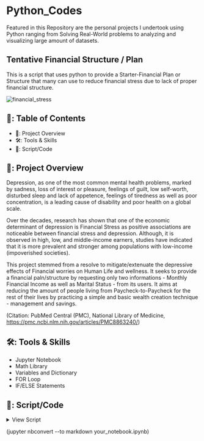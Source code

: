 # Python_Codes
Featured in this Repository are the personal projects I undertook using Python ranging from Solving Real-World problems to analyzing and visualizing large amount of datasets. 


## Tentative Financial Structure / Plan
This is a script that uses python to provide a Starter-Financial Plan or Structure that many can use to reduce financial stress due to lack of proper financial structure.


![financial_stress](https://spivacklaw.com/wp-content/uploads/2017/09/feeling-financial-stress.jpg?fit=scale)


## 📙: Table of Contents
- 📰: Project Overview
- 🛠️: Tools & Skills
- 📖: Script/Code

## 📰: Project Overview
Depression, as one of the most common mental health problems, marked by sadness, loss of interest or pleasure, feelings of guilt, low self-worth, disturbed sleep and lack of appetence, feelings of tiredness as well as poor concentration, is a leading cause of disability and poor health on a global scale. 

Over the decades, research has shown that one of the economic determinant of depression is Financial Stress as positive associations are noticeable between financial stress and depression. Although, it is observed in high, low, and middle-income earners, studies have indicated that it is more prevalent and stronger among populations with low-income (impoverished societies).

This project stemmed from a resolve to mitigate/extenuate the depressive effects of Financial worries on Human Life and wellness. It seeks to provide a financial paln/structure by requesting only two informations  - Monthly Financial Income as well as Marital Status - from its users. It aims at reducing the amount of people living from Paycheck-to-Paycheck for the rest of their lives by practicing a simple and basic wealth creation technique - management and savings.

(Citation: PubMed Central (PMC), National Library of Medicine, https://pmc.ncbi.nlm.nih.gov/articles/PMC8863240/)


## 🛠️: Tools & Skills
- Jupyter Notebook
- Math Library
- Variables and Dictionary
- FOR Loop
- IF/ELSE Statements

## 📖: Script/Code
<details><summary>View Script</summary>
<p>
  
```bash

import math
salary = int(input('How much do you earn monthly? E.g - 200000, 500000, 1000000, 2000000\n Do not add commas'))
status = input('What\'s your marital status? E.g - single, married')

Salary_plan_D = [{'category':'Tithe', 'value':(10/100 * salary)}, #===Tithe is for God bro
               {'category':'Savings', 'value':(50/100 * salary)}, #=== Savings is 50%
               {'category':'Survival', 'value':(15/100 * salary)}, #=== Survival is 10%
               {'category':'Fittings', 'value': (15/100 * salary)}, #=== Fittings is for equipping your body and home
               # After a while, this fittings can be saved as an EMERGENCY FUND
               {'category':'Charity/Lifestyle', 'value':(10/100 * salary)} #=== Lifestyle is for flex and can be added to survival
               ] #=== This is the plan for Two(2) million naira and above salary earners

Salary_plan_C1 = [{'category':'Tithe', 'value':(10/100 * salary)}, 
               {'category':'Savings', 'value':(50/100 * salary)}, 
               {'category':'Survival', 'value':(25/100 * salary)}, 
               {'category':'Others', 'value': (10/100 * salary)}, 
               {'category':'Charity/Lifestyle', 'value':(5/100 * salary)}
               ] #=== This is the plan for One(1) million naira and above salary earners who are single

Salary_plan_C2 = [{'category':'Tithe', 'value':(10/100 * salary)}, 
               {'category':'Savings', 'value':(50/100 * salary)}, 
               {'category':'Survival', 'value':(30/100 * salary)}, 
               {'category':'Others', 'value': (5/100 * salary)}, 
               {'category':'Charity/Lifestyle', 'value':(5/100 * salary)}
               ] #=== This is the plan for One(1) million naira and above salary earners who are married

Salary_plan_B1 = [{'category':'Tithe', 'value':(10/100 * salary)}, 
               {'category':'Savings', 'value':(50/100 * salary)}, 
               {'category':'Survival', 'value':(30/100 * salary)}, 
               {'category':'Others', 'value': (5/100 * salary)}, 
               {'category':'Charity/Lifestyle', 'value':(5/100 * salary)}
               ] #=== This is the plan for five hundred thousand (500k) naira and above salary earners that are single

Salary_plan_B2 = [{'category':'Tithe', 'value':(10/100 * salary)}, 
               {'category':'Savings', 'value':(50/100 * salary)}, 
               {'category':'Survival', 'value':(40/100 * salary)}
               ] #=== This is the plan for five hundred thousand (500k) naira and above salary earners that are married

Salary_plan_A = [{'category':'Tithe', 'value':(10/100 * salary)}, 
               {'category':'Savings', 'value':(30/100 * salary)}, 
               {'category':'Survival', 'value':(60/100 * salary)}
               ] #=== This is the plan for persons that earn below five hundred thousand (500k) naira
     

if(status == 'single'):
    if(salary >= 2000000):
        for s in Salary_plan_D:
            if(s['value'] > 0):
                print(f'{s['category']} is {math.floor(s['value'])}')

    elif(salary >= 1000000):
        for s in Salary_plan_C1:
            if(s['value'] > 0):
                print(f'{s['category']} is {math.floor(s['value'])}')
            
    elif(salary >= 500000):
        for s in Salary_plan_B1:
            if(s['value'] > 0):
                print(f'{s['category']} is {math.floor(s['value'])}')
                        
    elif(salary <= 499999):
        for s in Salary_plan_A:
            if(s['value'] > 0):
                print(f'{s['category']} is {math.floor(s['value'])}')

elif(status == 'married'):
    if(salary >= 2000000):
        for s in Salary_plan_D:
            if(s['value'] > 0):
                print(f'{s['category']} is {math.floor(s['value'])}')
            
    elif(salary >= 1000000):
        for s in Salary_plan_C2:
            if(s['value'] > 0):
                print(f'{s['category']} is {math.floor(s['value'])}')
            
    elif(salary >= 500000):
        for s in Salary_plan_B1:
            if(s['value'] > 0):
                print(f'{s['category']} is {math.floor(s['value'])}')
                        
    elif(salary <= 499999):
        for s in Salary_plan_A:
            if(s['value'] > 0):
                print(f'{s['category']} is {math.floor(s['value'])}')

else:
    pass
```
  
</p>
</details>


(jupyter nbconvert --to markdown your_notebook.ipynb)

    
